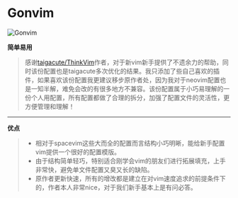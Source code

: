 # Gonvim
![Gonvim](https://github.com/huayue369/Gonvim/blob/master/Xnip2019-02-17_17-07-14.jpg)

**简单易用**
>感谢[taigacute/ThinkVim](https://github.com/taigacute/ThinkVim)作者，对于新vim新手提供了不遗余力的帮助，同时该份配置也是taigacute多次优化的结果。我只添加了些自己喜欢的插件，如果喜欢该份配置我更建议移步原作者处，因为我对于neovim配置也是一知半解，难免会改的有很多地方不兼容。该份配置属于小巧易理解的一份个人用配置，所有配置都做了合理的拆分，加强了配置文件的灵活性，更方便管理和理解！

---
**优点**
> - 相对于spacevim这些大而全的配置而言结构小巧明晰，能给新手配置vim提供一个很好的配置模版。
> - 由于结构简单轻巧，特别适合刚学会vim的朋友们进行拓展填充，上手非常快，避免单文件配置又臭又长的缺陷。
> - 原作者更新快速，所有的增改都是建立在对vim速度追求的前提条件下的，作者本人非常nice，对于我们新手基本上是有问必答。
